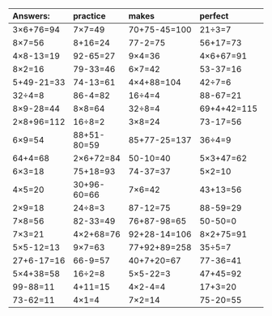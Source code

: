 | Answers: | practice | makes | perfect | ! |
| :--- | :--- | :--- | :--- | :--- |
| 3×6+76=94 | 7×7=49 | 70+75-45=100 | 21÷3=7 | 46+20=66 | 
| 8×7=56 | 8+16=24 | 77-2=75 | 56+17=73 | 69-43=26 | 
| 4×8-13=19 | 92-65=27 | 9×4=36 | 4×6+67=91 | 56÷8=7 | 
| 8×2=16 | 79-33=46 | 6×7=42 | 53-37=16 | 57-35=22 | 
| 5+49-21=33 | 74-13=61 | 4×4+88=104 | 42÷7=6 | 9×5=45 | 
| 32÷4=8 | 86-4=82 | 16÷4=4 | 88-67=21 | 12+62=74 | 
| 8×9-28=44 | 8×8=64 | 32÷8=4 | 69+4+42=115 | 7×5=35 | 
| 2×8+96=112 | 16÷8=2 | 3×8=24 | 73-17=56 | 9×9-38=43 | 
| 6×9=54 | 88+51-80=59 | 85+77-25=137 | 36÷4=9 | 68+12+83=163 | 
| 64+4=68 | 2×6+72=84 | 50-10=40 | 5×3+47=62 | 63÷7=9 | 
| 6×3=18 | 75+18=93 | 74-37=37 | 5×2=10 | 77+35-48=64 | 
| 4×5=20 | 30+96-60=66 | 7×6=42 | 43+13=56 | 86-12=74 | 
| 2×9=18 | 24÷8=3 | 87-12=75 | 88-59=29 | 4×3=12 | 
| 7×8=56 | 82-33=49 | 76+87-98=65 | 50-50=0 | 75+9=84 | 
| 7×3=21 | 4×2+68=76 | 92+28-14=106 | 8×2+75=91 | 18÷2=9 | 
| 5×5-12=13 | 9×7=63 | 77+92+89=258 | 35÷5=7 | 58-28=30 | 
| 27+6-17=16 | 66-9=57 | 40+7+20=67 | 77-36=41 | 7×4=28 | 
| 5×4+38=58 | 16÷2=8 | 5×5-22=3 | 47+45=92 | 2×6+37=49 | 
| 99-88=11 | 4+11=15 | 4×2-4=4 | 17+3=20 | 24+45=69 | 
| 73-62=11 | 4×1=4 | 7×2=14 | 75-20=55 | 46-6=40 | 
